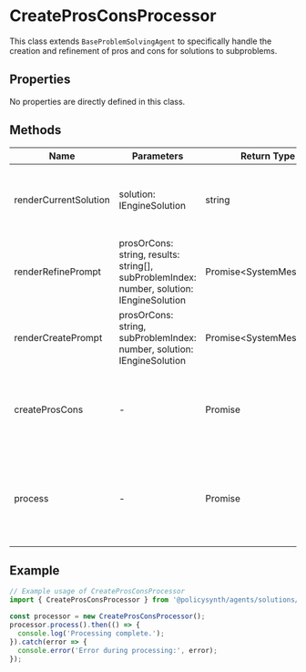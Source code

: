 # CreateProsConsProcessor

This class extends `BaseProblemSolvingAgent` to specifically handle the creation and refinement of pros and cons for solutions to subproblems.

## Properties

No properties are directly defined in this class.

## Methods

| Name                  | Parameters                                                                 | Return Type            | Description                                                                 |
|-----------------------|----------------------------------------------------------------------------|------------------------|-----------------------------------------------------------------------------|
| renderCurrentSolution | solution: IEngineSolution                                                  | string                 | Renders the current solution details into a formatted string.               |
| renderRefinePrompt    | prosOrCons: string, results: string[], subProblemIndex: number, solution: IEngineSolution | Promise<SystemMessage[]> | Generates messages for refining pros or cons of a solution.                 |
| renderCreatePrompt    | prosOrCons: string, subProblemIndex: number, solution: IEngineSolution     | Promise<SystemMessage[]> | Generates messages for creating pros or cons of a solution.                 |
| createProsCons        | -                                                                          | Promise<void>          | Processes all subproblems to create or refine pros and cons for solutions.  |
| process               | -                                                                          | Promise<void>          | Overrides the base class process method to handle pros and cons creation.   |

## Example

```typescript
// Example usage of CreateProsConsProcessor
import { CreateProsConsProcessor } from '@policysynth/agents/solutions/create/createProsCons.js';

const processor = new CreateProsConsProcessor();
processor.process().then(() => {
  console.log('Processing complete.');
}).catch(error => {
  console.error('Error during processing:', error);
});
```